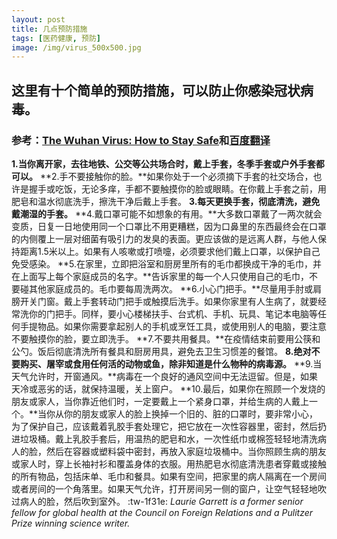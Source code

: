 ```yaml
---
layout: post
title: 几点预防措施
tags: [医药健康, 预防]
image: /img/virus_500x500.jpg
---
```

## 这里有十个简单的预防措施，可以防止你感染冠状病毒。
### 参考：[The Wuhan Virus: How to Stay Safe](https://foreignpolicy.com/2020/01/25/wuhan-coronavirus-safety-china/)和[百度翻译](https://fanyi.baidu.com/#en/zh/)
**1.当你离开家，去往地铁、公交等公共场合时，戴上手套，冬季手套或户外手套都可以。**
**2.手不要接触你的脸。**如果你处于一个必须摘下手套的社交场合，也许是握手或吃饭，无论多痒，手都不要触摸你的脸或眼睛。在你戴上手套之前，用肥皂和温水彻底洗手，擦洗干净后戴上手套。
**3.每天更换手套，彻底清洗，避免戴潮湿的手套。**
**4.戴口罩可能不如想象的有用。**大多数口罩戴了一两次就会变质，日复一日地使用同一个口罩比不用更糟糕，因为口鼻里的东西最终会在口罩的内侧覆上一层对细菌有吸引力的发臭的表面。更应该做的是远离人群，与他人保持距离1.5米以上。如果有人咳嗽或打喷嚏，必须要求他们戴上口罩，以保护自己免受感染。
**5.在家里，立即把浴室和厨房里所有的毛巾都换成干净的毛巾，并在上面写上每个家庭成员的名字。**告诉家里的每一个人只使用自己的毛巾，不要碰其他家庭成员的。毛巾要每周洗两次。
**6.小心门把手。**尽量用手肘或肩膀开关门窗。戴上手套转动门把手或触摸后洗手。如果你家里有人生病了，就要经常洗你的门把手。同样，要小心楼梯扶手、台式机、手机、玩具、笔记本电脑等任何手提物品。如果你需要拿起别人的手机或烹饪工具，或使用别人的电脑，要注意不要触摸你的脸，要立即洗手。
**7.不要共用餐具。**在疫情结束前要用公筷和公勺。饭后彻底清洗所有餐具和厨房用具，避免去卫生习惯差的餐馆。
**8.绝对不要购买、屠宰或食用任何活的动物或鱼，除非知道是什么物种的病毒源。**
**9.当天气允许时，开窗通风。**病毒在一个良好的通风空间中无法逗留。但是，如果天冷或恶劣的话，就保持温暖，关上窗户。
**10.最后，如果你在照顾一个发烧的朋友或家人，当你靠近他们时，一定要戴上一个紧身口罩，并给生病的人戴上一个。**当你从你的朋友或家人的脸上换掉一个旧的、脏的口罩时，要非常小心，为了保护自己，应该戴着乳胶手套处理它，把它放在一次性容器里，密封，然后扔进垃圾桶。戴上乳胶手套后，用温热的肥皂和水，一次性纸巾或棉签轻轻地清洗病人的脸，然后在容器或塑料袋中密封，再放入家庭垃圾桶中。当你照顾生病的朋友或家人时，穿上长袖衬衫和覆盖身体的衣服。用热肥皂水彻底清洗患者穿戴或接触的所有物品，包括床单、毛巾和餐具。如果有空间，把家里的病人隔离在一个房间或者房间的一个角落里。如果天气允许，打开房间另一侧的窗户，让空气轻轻地吹过病人的脸，然后吹到室外。
:tw-1f31e: *Laurie Garrett is a former senior fellow for global health at the Council on Foreign Relations and a Pulitzer Prize winning science writer.*

